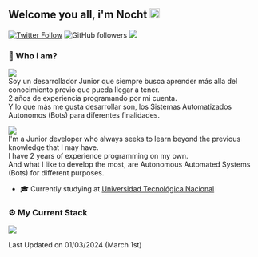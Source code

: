 <h2> Welcome you all, i'm Nocht <img src="https://cdn.discordapp.com/emojis/828037619182338078.webp?size=128&quality=lossless" width="20"></h2>

[![Twitter Follow](https://img.shields.io/twitter/follow/thenochtgamer?label=Follow)](https://twitter.com/intent/follow?screen_name=thenochtgamer)
![GitHub followers](https://img.shields.io/github/followers/thenochtgamer?label=Follow&style=social)
![](https://komarev.com/ghpvc/?username=thenochtgamer&color=green)

### 🤔 Who i am?
<!-- ![](https://img.shields.io/badge/From%20Hello%20World%20I%27ve%20Written-6.9%20million%20lines%20of%20code-blue) -->
![](https://img.shields.io/badge/ES-AR-green) </br>
Soy un desarrollador Junior que siempre busca aprender más alla del conocimiento previo que pueda llegar a tener. </br>
2 años de experiencia programando por mi cuenta. </br>
Y lo que más me gusta desarrollar son, los Sistemas Automatizados Autonomos (Bots) para diferentes finalidades.

![](https://img.shields.io/badge/EN-US-blue) </br>
I'm a Junior developer who always seeks to learn beyond the previous knowledge that I may have. </br>
I have 2 years of experience programming on my own. </br>
And what I like to develop the most, are Autonomous Automated Systems (Bots) for different purposes.

- 🎓 Currently studying at [Universidad Tecnológica Nacional](https://www.utn.edu.ar/es/)

### ⚙️ My Current Stack
<!-- ![](https://skillicons.dev/icons?i=git,kubernetes,docker,js,ts,cloudflare,css,express,html,py,bash,java,lua,nodejs) -->
![](https://skillicons.dev/icons?i=js,ts,nodejs,git,bash,java,css,html,docker,lua,php,aws)

Last Updated on 01/03/2024 (March 1st)